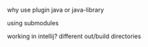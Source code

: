 why use plugin java or java-library

using submodules

working in intellij?
    different out/build directories